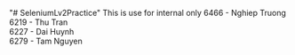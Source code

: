 "# SeleniumLv2Practice" 
This is use for internal only
6466 - Nghiep Truong  
6219 - Thu Tran  
6227 - Dai Huynh  
6279 - Tam Nguyen  

